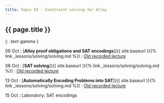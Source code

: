 ```yaml
---
title: Topic 03 - Constraint solving for Alloy
---
```


## {{ page.title }}
{: .text-gamma }

06 Oct
: [**Alloy proof obligations and SAT encodings**]({{ site.baseurl }}{% link _lessons/solving/solving.md %})
  : [Old recorded lecture](https://youtu.be/MpfoxTbg8_c)

08 Oct
: [**SAT solving**]({{ site.baseurl }}{% link _lessons/solving/solving.md %})
  : [Old recorded lecture](https://youtu.be/zGPQ_wQezYI)

13 Oct
: [**Automatically Encoding Problems into SAT**]({{ site.baseurl }}{% link _lessons/solving/solving.md %})
  : [Old recorded lecture](https://youtu.be/tUDFI_TvrUs)

15 Oct
: Laboratory: SAT encodings
